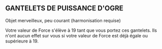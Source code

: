 ## GANTELETS DE PUISSANCE D'OGRE

Objet merveilleux, peu courant (harmonisation requise)

Votre valeur de Force s'élève à 19 tant que vous portez ces
gantelets. Ils n'ont aucun effet sur vous si votre valeur de
Force est déjà égale ou supérieure à 19.
